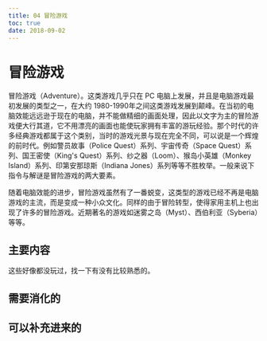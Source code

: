 ```yaml
---
title: 04 冒险游戏
toc: true
date: 2018-09-02
---
```

# 冒险游戏

冒险游戏（Adventure）。这类游戏几乎只在 PC 电脑上发展，并且是电脑游戏最初发展的类型之一，在大约 1980-1990年之间这类游戏发展到颠峰。在当初的电脑效能远远逊于现在的电脑，并不能做精细的画面处理，因此以文字为主的冒险游戏便大行其道，它不用漂亮的画面也能使玩家拥有丰富的游玩经验。那个时代的许多经典游戏都属于这个类别，当时的游戏光景与现在完全不同，可以说是一个辉煌的前时代。例如警员故事（Police Quest）系列、宇宙传奇（Space Quest）系列、国王密使（King's Quest）系列、纱之器（Loom）、猴岛小英雄（Monkey Island）系列、印第安那琼斯（Indiana Jones）系列等等不胜枚举。一般来说下指令与解谜是冒险游戏的两大要素。

随着电脑效能的进步，冒险游戏虽然有了一番蜕变，这类型的游戏已经不再是电脑游戏的主流，而是变成一种小众文化。同样的由于冒险转型，使得家用主机上也出现了许多的冒险游戏。近期著名的游戏如迷雾之岛（Myst）、西伯利亚（Syberia）等等。

## 主要内容

这些好像都没玩过，找一下有没有比较熟悉的。



## 需要消化的


## 可以补充进来的
